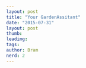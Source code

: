 ```yaml
---
layout: post
title: "Your GardenAssitant"
date: "2015-07-31"
layout: post
thumb: 
leadimg:
tags:
author: Bram
nerd: 2
---
```




